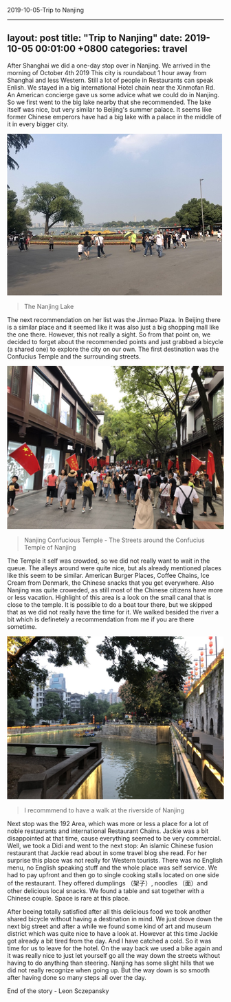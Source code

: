 2019-10-05-Trip to Nanjing

---
layout: post
title:  "Trip to Nanjing"
date:   2019-10-05 00:01:00 +0800
categories: travel
---

After Shanghai we did a one-day stop over in Nanjing. We arrived in the morning of October 4th 2019 This city is roundabout 1 hour away from Shanghai and less Western. Still a lot of people in Restaurants can speak Enlish. We stayed in a big international Hotel chain near the Xinmofan Rd. An American concierge gave us some advice what we could do in Nanjing. So we first went to the big lake nearby that she recommended. The lake itself was nice, but very similar to Beijing's summer palace. It seems like former Chinese emperors have had a big lake with a palace in the middle of it in every bigger city.

![nanjing-lake.png](pictures/nanjing-lake.png)
>The Nanjing Lake

The next recommendation on her list was the Jinmao Plaza. In Beijing there is a similar place and it seemed like it was also just a big shopping mall like the one there. However, this not really a sight. So from that point on, we decided to forget about the recommended points and just grabbed a bicycle (a shared one) to explore the city on our own. The first destination was the Confucius Temple and the surrounding streets.

![nanjing-confucious-temple.png.png](pictures/nanjing-confucious-temple.png)
> Nanjing Confucious Temple - The Streets around the Confucius Temple of Nanjing

The Temple it self was crowded, so we did not really want to wait in the queue. The alleys around were quite nice, but als already mentioned places like this seem to be similar. American Burger Places, Coffee Chains, Ice Cream from Denmark, the Chinese snacks that you get everywhere. Also Nanjing was quite croweded, as still most of the Chinese citizens have more or less vacation. Highlight of this area is a look on the small canal that is close to the temple. It is possible to do a boat tour there, but we skipped that as we did not really have the time for it. We walked besided the river a bit which is definetely a recommendation from me if you are there sometime.

![nanjing-riverside.png](pictures/nanjing-riverside.png)
> I recommmend to have a walk at the riverside of Nanjing

Next stop was the 192 Area, which was more or less a place for a lot of noble restaurants and international Restaurant Chains. Jackie was a bit disappointed at that time, cause everything seemed to be very commercial. Well, we took a Didi and went to the next stop: An islamic Chinese fusion restaurant that Jackie read about in some travel blog she read. For her surprise this place was not really for Western tourists. There was no English menu, no English speaking stuff and the whole place was self service. We had to pay upfront and then go to single cooking stalls located on one side of the restaurant. They offered dumplings （架子）, noodles （面）and other delicious local snacks. We found a table and sat together with a Chinese couple. Space is rare at this place.

After beeing totally satisfied after all this delicious food we took another shared bicycle without having a destination in mind. We just drove down the next big street and after a while we found some kind of art and museum district which was quite nice to have a look at. However at this time Jackie got already a bit tired from the day. And I have catched a cold. So it was time for us to leave for the hotel. On the way back we used a bike again and it was really nice to just let yourself go all the way down the streets without having to do anything than steering. Nanjing has some slight hills that we did not really recognize when going up. But the way down is so smooth after having done so many steps all over the day.

End of the story - Leon Sczepansky

